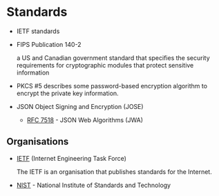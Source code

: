 # Standards

* IETF standards

* FIPS Publication 140-2

  a US and Canadian government standard that specifies the security requirements for cryptographic modules that protect sensitive information
 
* PKCS #5 describes some password-based encryption algorithm to encrypt the private key information.
* JSON Object Signing and Encryption (JOSE)
  * [RFC 7518](https://datatracker.ietf.org/doc/html/rfc7518) - JSON Web Algorithms (JWA)

## Organisations

* [IETF](https://www.ietf.org/) (Internet Engineering Task Force)

  The IETF is an organisation that publishes standards for the Internet.
  
* [NIST](https://en.wikipedia.org/wiki/National_Institute_of_Standards_and_Technology) - National Institute of Standards and Technology

